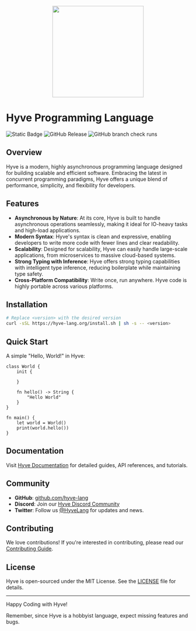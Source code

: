 <p align="center">
  <img src="https://i.imgur.com/f7XHEDZ.png" style="height:250px;" />
</p>

# Hyve Programming Language
![Static Badge](https://img.shields.io/badge/C%2B%2B-20-purple) ![GitHub Release](https://img.shields.io/github/v/release/broken-bytes/Hyve?include_prereleases&sort=semver&label=version)
![GitHub branch check runs](https://img.shields.io/github/check-runs/broken-bytes/Hyve/main) 

## Overview
Hyve is a modern, highly asynchronous programming language designed for building scalable and efficient software. Embracing the latest in concurrent programming paradigms, Hyve offers a unique blend of performance, simplicity, and flexibility for developers.

## Features
- **Asynchronous by Nature**: At its core, Hyve is built to handle asynchronous operations seamlessly, making it ideal for IO-heavy tasks and high-load applications.
- **Modern Syntax**: Hyve's syntax is clean and expressive, enabling developers to write more code with fewer lines and clear readability.
- **Scalability**: Designed for scalability, Hyve can easily handle large-scale applications, from microservices to massive cloud-based systems.
- **Strong Typing with Inference**: Hyve offers strong typing capabilities with intelligent type inference, reducing boilerplate while maintaining type safety.
- **Cross-Platform Compatibility**: Write once, run anywhere. Hyve code is highly portable across various platforms.

## Installation
```bash
# Replace <version> with the desired version
curl -sSL https://hyve-lang.org/install.sh | sh -s -- <version>
```

## Quick Start
A simple "Hello, World!" in Hyve:

```hyve
class World {
    init {

    }

    fn hello() -> String {
        "Hello World"
    }
}

fn main() {
    let world = World()
    print(world.hello())
}
```

## Documentation
Visit [Hyve Documentation](https://hyve-lang.org/docs) for detailed guides, API references, and tutorials.

## Community
- **GitHub**: [github.com/hyve-lang](https://github.com/broken-bytes/hyve)
- **Discord**: Join our [Hyve Discord Community](https://discord.gg/hyve-lang)
- **Twitter**: Follow us [@HyveLang](https://twitter.com/HyveLang) for updates and news.

## Contributing
We love contributions! If you're interested in contributing, please read our [Contributing Guide](https://github.com/hyve-lang/hyve/CONTRIBUTING.md).

## License
Hyve is open-sourced under the MIT License. See the [LICENSE](https://github.com/hyve-lang/hyve/LICENSE.md) file for details.

---

Happy Coding with Hyve!

Remember, since Hyve is a hobbyist language, expect missing features and bugs.
